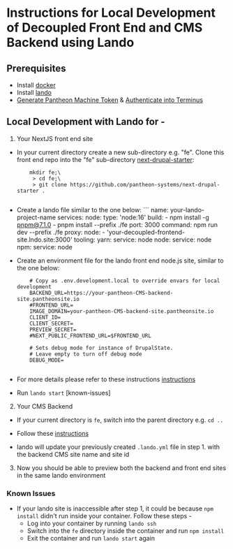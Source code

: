 # Instructions for Local Development of Decoupled Front End and CMS Backend using Lando

## Prerequisites

- Install [docker](https://docs.docker.com/get-docker/)
- Install [lando](https://docs.lando.dev/getting-started/installation.html)
- [Generate Pantheon Machine Token](https://pantheon.io/docs/machine-tokens#create-a-machine-token) & [Authenticate into Terminus](https://pantheon.io/docs/machine-tokens#authenticate-into-terminus)

## Local Development with Lando for -

1. Your NextJS front end site

- In your current directory create a new sub-directory e.g. "fe". Clone this front end repo into the "fe" sub-directory [next-drupal-starter](https://github.com/pantheon-systems/next-drupal-starter):
    ```
        mkdir fe;\
         > cd fe;\
         > git clone https://github.com/pantheon-systems/next-drupal-starter .
         

- Create a lando file similar to the one below:
        ```
        name: your-lando-project-name
        services:
        node:
            type: 'node:16'
            build:
            - npm install -g pnpm@7.1.0
            - pnpm install --prefix ./fe
            port: 3000
            command: npm run dev --prefix ./fe
        proxy:
        node:
            - 'your-decoupled-frontend-site.lndo.site:3000'
        tooling:
        yarn:
            service: node
        node:
            service: node
        npm:
            service: node
        

- Create an environment file for the lando front end node.js site, similar to the one below:
    ```
        # Copy as .env.development.local to override envars for local development
        BACKEND_URL=https://your-pantheon-CMS-backend-site.pantheonsite.io
        #FRONTEND_URL=
        IMAGE_DOMAIN=your-pantheon-CMS-backend-site.pantheonsite.io
        CLIENT_ID=
        CLIENT_SECRET=
        PREVIEW_SECRET=
        #NEXT_PUBLIC_FRONTEND_URL=$FRONTEND_URL

        # Sets debug mode for instance of DrupalState.
        # Leave empty to turn off debug mode
        DEBUG_MODE=
    

- For more details please refer to these instructions [instructions](https://github.com/pantheon-systems/next-drupal-starter#pantheon-decoupled-kit-next-drupal-starter)

- Run `lando start` [known-issues]

2. Your CMS Backend
- If your current directory is `fe`, switch into the parent directory e.g. `cd ..`

- Follow these [instructions](https://github.com/pantheon-systems/decoupled-kit-js/tree/canary/web/docs/Backend%20Starters/Decoupled%20Drupal/lando-template-for-local-dev-backend-only.md)

- lando will update your previously created `.lando.yml` file in step 1. with the backend CMS site name and site id

3. Now you should be able to preview both the backend and front end sites in the same lando environment

### Known Issues

- If your lando site is inaccessible after step 1, it could be because `npm install` didn't run inside your container. Follow these steps -
    - Log into your container by running `lando ssh`
    - Switch into the `fe` directory inside the container and run `npm install`
    - Exit the container and run `lando start` again
